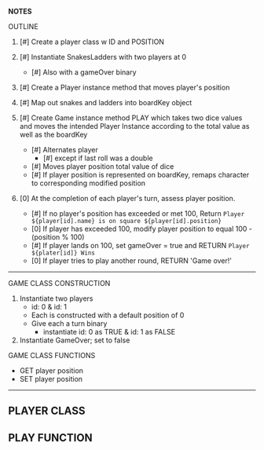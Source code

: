 ********************************NOTES********************************

OUTLINE
  1. [#]  Create a player class w ID and POSITION

  2. [#]  Instantiate SnakesLadders with two players at 0
      - [#]   Also with a gameOver binary

  3. [#]  Create a Player instance method that moves player's position

  4. [#]  Map out snakes and ladders into boardKey object

  5. [#]  Create Game instance method PLAY which takes two dice values and moves the intended Player Instance according to the total value as well as the boardKey
      - [#]   Alternates player
           - [#]  except if last roll was a double
      - [#]   Moves player position total value of dice
      - [#]   If player position is represented on boardKey, remaps character to corresponding modified position
  6. [0]  At the completion of each player's turn, assess player position.
      - [#]   If no player's position has exceeded or met 100, Return `Player ${player[id].name} is on square ${player[id].position}`
      - [0]   If player has exceeded 100, modify player position to equal 100 - (position % 100)
      - [#]   If player lands on 100, set gameOver = true and RETURN `Player ${plater[id]} Wins`
      - [0]   If player tries to play another round, RETURN 'Game over!'
----------------------------------------------------------------------
GAME CLASS CONSTRUCTION
  1.  Instantiate two players
      -   id: 0 & id: 1
      -   Each is constructed with a default position of 0
      -   Give each a turn binary
          -   instantiate id: 0 as TRUE & id: 1 as FALSE
  2.  Instantiate GameOver; set to false

GAME CLASS FUNCTIONS
  -   GET player position
  -   SET player position
----------------------------------------------------------------------
PLAYER CLASS
----------------------------------------------------------------------
PLAY FUNCTION
  -   
